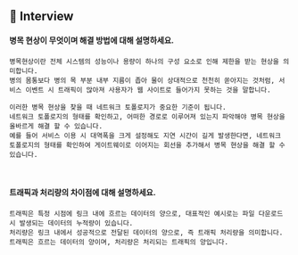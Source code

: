 ## 📝 Interview

#### 병목 현상이 무엇이며 해결 방법에 대해 설명하세요.

```
병목현상이란 전체 시스템의 성능이나 용량이 하나의 구성 요소로 인해 제한을 받는 현상을 의미합니다.
병의 몸통보다 병의 목 부분 내부 지름이 좁아 물이 상대적으로 천천히 쏟아지는 것처럼, 서비스 이벤트 시 트래픽이 많아져 사용자가 웹 사이트로 들어가지 못하는 것을 말합니다.

이러한 병목 현상을 찾을 때 네트워크 토폴로지가 중요한 기준이 됩니다.
네트워크 토폴로지의 형태를 확인하고, 어떠한 경로로 이루어져 있는지 파악해야 병목 현상을 올바르게 해결 할 수 있습니다.
예를 들어 서비스 이용 시 대역폭을 크게 설정해도 지연 시간이 길게 발생한다면, 네트워크 토폴로지의 형태를 확인하여 게이트웨이로 이어지는 회선을 추가해서 병목 현상을 해결 할 수 있습니다.
```

<br>

#### 트래픽과 처리량의 차이점에 대해 설명하세요.

```
트래픽은 특정 시점에 링크 내에 흐르는 데이터의 양으로, 대표적인 예시로는 파일 다운로드 시 발생되는 데이터의 누적량이 있습니다.
처리량은 링크 내에서 성공적으로 전달된 데이터의 양으로, 즉 트래픽 처리량을 의미합니다.
트래픽은 흐르는 데이터의 양이며, 처리량은 처리되는 트래픽의 양입니다.
```

